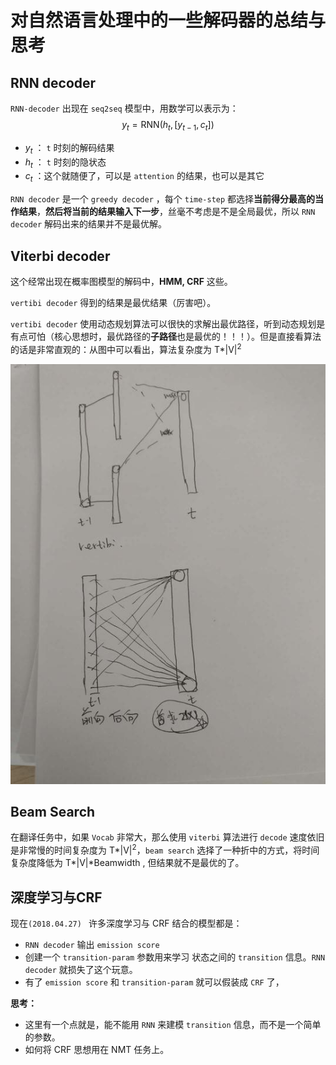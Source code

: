 # 对自然语言处理中的一些解码器的总结与思考



## RNN decoder

`RNN-decoder` 出现在 `seq2seq` 模型中，用数学可以表示为：
$$
y_t = \text{RNN}(h_t, [y_{t-1}, c_t])
$$

* $y_t$ ： `t` 时刻的解码结果
* $h_t$ ： `t` 时刻的隐状态
* $c_t$ ：这个就随便了，可以是 `attention` 的结果，也可以是其它

`RNN decoder` 是一个 `greedy decoder` ，每个 `time-step` 都选择**当前得分最高的当作结果**，**然后将当前的结果输入下一步**，丝毫不考虑是不是全局最优，所以 `RNN decoder` 解码出来的结果并不是最优解。



## Viterbi decoder

这个经常出现在概率图模型的解码中，**HMM, CRF** 这些。

`vertibi decoder` 得到的结果是最优结果（厉害吧）。

`vertibi decoder` 使用动态规划算法可以很快的求解出最优路径，听到动态规划是有点可怕（核心思想时，最优路径的**子路径**也是最优的！！！）。但是直接看算法的话是非常直观的：从图中可以看出，算法复杂度为 $\text{T*|V|}^2$

![](../imgs/viterbi-for.jpg)



## Beam Search

在翻译任务中，如果 `Vocab` 非常大，那么使用 `viterbi` 算法进行 `decode` 速度依旧是非常慢的时间复杂度为 $\text{T*|V|}^2$，`beam search` 选择了一种折中的方式，将时间复杂度降低为 $\text{T*|V|*Beamwidth}$ , 但结果就不是最优的了。



## 深度学习与CRF

现在`(2018.04.27) ` 许多深度学习与 CRF 结合的模型都是：

* `RNN decoder` 输出 `emission score`
* 创建一个 `transition-param` 参数用来学习 状态之间的 `transition` 信息。`RNN decoder` 就损失了这个玩意。
* 有了 `emission score` 和 `transition-param` 就可以假装成 `CRF` 了，





**思考：**

* 这里有一个点就是，能不能用 `RNN` 来建模 `transition` 信息，而不是一个简单的参数。
* 如何将 CRF 思想用在 NMT 任务上。




